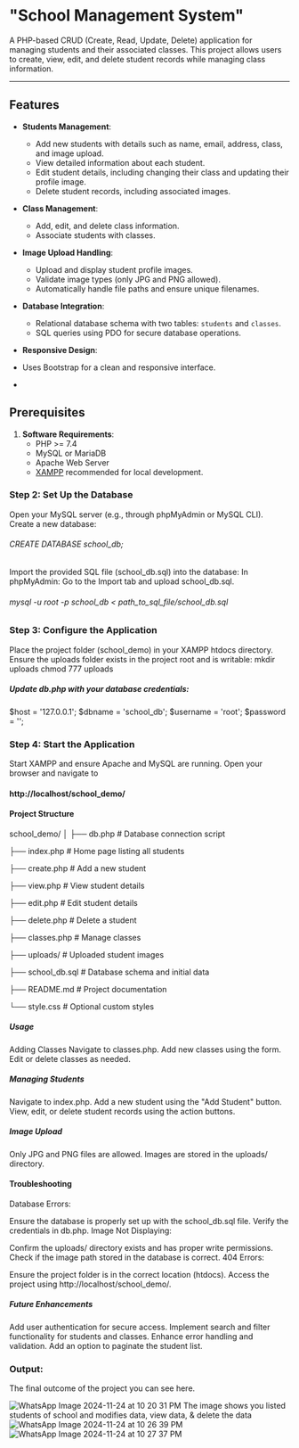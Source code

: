 # "School Management System"
A PHP-based CRUD (Create, Read, Update, Delete) application for managing students and their associated classes. This project allows users to create, view, edit, and delete student records while managing class information.

---

## Features

- **Students Management**:
  - Add new students with details such as name, email, address, class, and image upload.
  - View detailed information about each student.
  - Edit student details, including changing their class and updating their profile image.
  - Delete student records, including associated images.

- **Class Management**:
  - Add, edit, and delete class information.
  - Associate students with classes.

- **Image Upload Handling**:
  - Upload and display student profile images.
  - Validate image types (only JPG and PNG allowed).
  - Automatically handle file paths and ensure unique filenames.

- **Database Integration**:
  - Relational database schema with two tables: `students` and `classes`.
  - SQL queries using PDO for secure database operations.

- **Responsive Design**:
-  Uses Bootstrap for a clean and responsive interface.
-  
## Prerequisites
1. **Software Requirements**:
   - PHP >= 7.4
   - MySQL or MariaDB
   - Apache Web Server
   - [XAMPP](https://www.apachefriends.org/) recommended for local development.

### Step 2: Set Up the Database

Open your MySQL server (e.g., through phpMyAdmin or MySQL CLI).
Create a new database:
###### CREATE DATABASE school_db;
Import the provided SQL file (school_db.sql) into the database:
In phpMyAdmin: Go to the Import tab and upload school_db.sql.
###### mysql -u root -p school_db < path_to_sql_file/school_db.sql

### Step 3: Configure the Application

Place the project folder (school_demo) in your XAMPP htdocs directory.
Ensure the uploads folder exists in the project root and is writable:
mkdir uploads
chmod 777 uploads
##### Update db.php with your database credentials:
$host = '127.0.0.1';
$dbname = 'school_db';
$username = 'root';
$password = '';

### Step 4: Start the Application
Start XAMPP and ensure Apache and MySQL are running.
Open your browser and navigate to
   #### http://localhost/school_demo/

#### Project Structure
school_demo/
│
├── db.php               # Database connection script

├── index.php            # Home page listing all students

├── create.php           # Add a new student

├── view.php             # View student details

├── edit.php             # Edit student details

├── delete.php           # Delete a student

├── classes.php          # Manage classes

├── uploads/             # Uploaded student images

├── school_db.sql        # Database schema and initial data

├── README.md            # Project documentation

└── style.css            # Optional custom styles

##### Usage
Adding Classes
Navigate to classes.php.
Add new classes using the form.
Edit or delete classes as needed.

##### Managing Students
Navigate to index.php.
Add a new student using the "Add Student" button.
View, edit, or delete student records using the action buttons.

##### Image Upload
Only JPG and PNG files are allowed.
Images are stored in the uploads/ directory.

#### Troubleshooting
Database Errors:

Ensure the database is properly set up with the school_db.sql file.
Verify the credentials in db.php.
Image Not Displaying:

Confirm the uploads/ directory exists and has proper write permissions.
Check if the image path stored in the database is correct.
404 Errors:

Ensure the project folder is in the correct location (htdocs).
Access the project using http://localhost/school_demo/.

##### Future Enhancements
Add user authentication for secure access.
Implement search and filter functionality for students and classes.
Enhance error handling and validation.
Add an option to paginate the student list.

### Output:
The final outcome of the project you can see here.

![WhatsApp Image 2024-11-24 at 10 20 31 PM](https://github.com/user-attachments/assets/2077f15d-4e19-4011-84ed-7ff641662d84)
 The image shows you listed students of school and modifies data, view data, & delete the data
![WhatsApp Image 2024-11-24 at 10 26 39 PM](https://github.com/user-attachments/assets/7d04f3db-3f9e-485f-bab8-ba4553c28099)
![WhatsApp Image 2024-11-24 at 10 27 37 PM](https://github.com/user-attachments/assets/a3939748-ceee-492b-87eb-f8a8760dd4c1)


